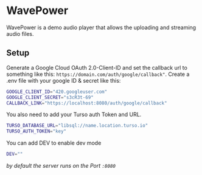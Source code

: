 # WavePower

WavePower is a demo audio player that allows the uploading and streaming audio files.

## Setup

Generate a Google Cloud OAuth 2.0-Client-ID and set the callback url to something like this: `https://domain.com/auth/google/callback"`.
Create a .env file with your google ID & secret like this:
```bash
GOOGLE_CLIENT_ID="420.googleuser.com"
GOOGLE_CLIENT_SECRET="s3cR3t-69"
CALLBACK_LINK="https://localhost:8080/auth/google/callback"
```

You also need to add your Turso auth Token and URL.

```bash
TURSO_DATABASE_URL="libsql://name.location.turso.io"
TURSO_AUTH_TOKEN="key"
```

You can add DEV to enable dev mode
```bash
DEV=""
```
*by default the server runs on the Port `:8080`*

